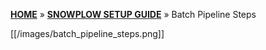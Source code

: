 [**HOME**](Home) » [**SNOWPLOW SETUP GUIDE**](Setting-up-Snowplow) » Batch Pipeline Steps

[[/images/batch_pipeline_steps.png]]